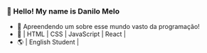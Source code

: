 ### 📌 Hello! My name is Danilo Melo

- 🔭 Apreendendo um sobre esse mundo vasto da programação!
- 🌱 | HTML | CSS | JavaScript | React |
- 🌎 | English Student |
